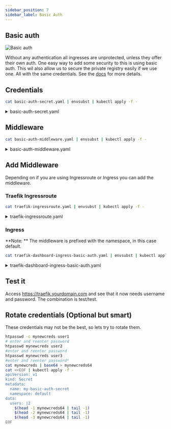 ```yaml
---
sidebar_position: 7
sidebar_label: Basic Auth
---
```



## Basic auth

![Basic auth](/img/basic-auth.webp)

Without any authentication all ingresses are unprotected, unless they offer their own auth. One easy way to add some security to this is using basic auth. This wil also allow us to secure the private registry easily if we use one. All with the same credentials. See the [docs](https://doc.traefik.io/traefik/middlewares/basicauth/) for more details.

## Credentials

```bash
cat basic-auth-secret.yaml | envsubst | kubectl apply -f -
```

<details>
<summary>basic-auth-secret.yaml</summary>
```
--8<-- "./manifests/basic-auth-secret.yaml"
```
</details>

## Middleware

```bash
cat basic-auth-middleware.yaml | envsubst | kubectl apply -f -
```

<details>
<summary>basic-auth-middleware.yaml</summary>
```
--8<-- "./manifests/basic-auth-middleware.yaml"
```
</details>

## Add Middleware

Depending on if you are using Ingressroute or Ingress you can add the middleware.

### Traefik Ingressroute

```bash
cat traefik-ingressroute.yaml | envsubst | kubectl apply -f -
```

<details>
<summary>traefik-ingressroute.yaml</summary>
```
--8<-- "./manifests/traefik-ingressroute.yaml"
```
</details>

### Ingress

**Note: ** The middleware is prefixed with the namespace, in this case default.

```bash
cat traefik-dashboard-ingress-basic-auth.yaml | envsubst | kubectl apply -f -
```

<details>
<summary>traefik-dashboard-ingress-basic-auth.yaml</summary>
```
--8<-- "./manifests/traefik-dashboard-ingress-basic-auth.yaml"
```
</details>

## Test it

Access <a href="https://traefik.yourdomain.com" target="_blank">https://traefik.yourdomain.com</a> and see that it now needs username and password. The combination is test/test.

## Rotate credentials (Optional but smart)

These credentials may not be the best, so lets try to rotate them.

```bash
htpasswd -c mynewcreds user1
# enter and reenter password
htpasswd mynewcreds user2
#enter and reenter password
htpasswd mynewcreds user3
#enter and reenter password*
cat mynewcreds | base64 > mynewcreds64
cat <<EOF | kubectl apply -f -
apiVersion: v1
kind: Secret
metadata:
  name: my-basic-auth-secret
  namespace: default
data:
  users: |2
    $(head -1 mynewcreds64 | tail -1)
    $(head -2 mynewcreds64 | tail -1)
    $(head -3 mynewcreds64 | tail -1)
EOF
```
